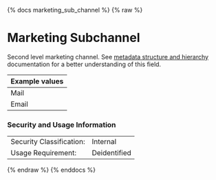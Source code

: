 {% docs marketing_sub_channel %}
{% raw %}

# Marketing Subchannel

Second level marketing channel.
See [metadata structure and hierarchy](#!/model/model.aaa_life_data_platform.staging_metadata_metadata)
documentation for a better understanding of this field.

| Example values    |
|-------------------|
| Mail   |
| Email  |

### Security and Usage Information
|    |    |
|---|---|
|Security Classification:| Internal |
|Usage Requirement:| Deidentified |

{% endraw %}
{% enddocs %}